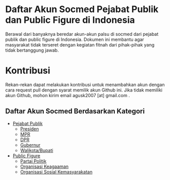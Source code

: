 # Daftar Akun Socmed Pejabat Publik dan Public Figure di Indonesia
Berawal dari banyaknya beredar akun-akun palsu di socmed dari pejabat publik dan public figure di Indonesia. Dokumen ini membantu agar masyarakat tidak terseret dengan kegiatan fitnah dari pihak-pihak yang tidak bertanggung jawab.

# Kontribusi
Rekan-rekan dapat melakukan kontribusi untuk menambahkan akun dengan cara request pull dengan syarat memilik akun Github ini. Jika tidak memiliki akun Github, mohon kirim email agusk2007 [at] gmail.com .

## Daftar Akun Socmed Berdasarkan Kategori

- [Pejabat Publik](#)
  - [Presiden](#)
  - [MPR](#)
  - [DPR](#)
  - [Gubernur](#)
  - [Walikota/Bupati](#)
- [Public Figure](#)
  - [Partai Politik](#)
  - [Organisasi Keagaaman](#)
  - [Organisasi Sosial Kemasyarakatan](#)


